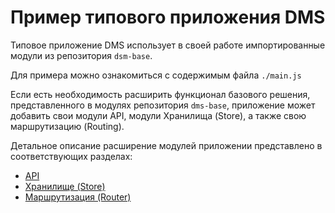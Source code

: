 # Пример типового приложения DMS

Типовое приложение DMS использует в своей работе импортированные модули из репозитория ```dsm-base```.

Для примера можно ознакомиться с содержимым файла ```./main.js```

Если есть необходимость расширить функционал базового решения, представленного в модулях репозитория ```dms-base```, приложение может добавить свои модули API, модули Хранилища (Store), а также свою маршрутизацию (Routing).

Детальное описание расширение модулей приложении представлено в соответствующих разделах:
+ [API](./src/api)
+ [Хранилище (Store)](./src/store)
+ [Маршрутизация (Router)](./src/router)

